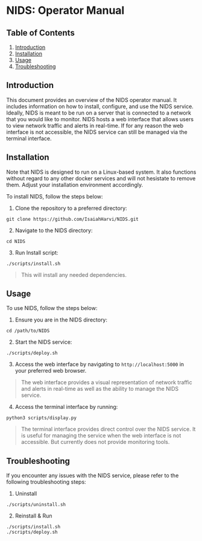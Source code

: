 # NIDS: Operator Manual

## Table of Contents
1. [Introduction](#introduction)
2. [Installation](#installation)
3. [Usage](#usage)
4. [Troubleshooting](#troubleshooting)

## Introduction
This document provides an overview of the NIDS operator manual. It includes information on how to install, configure, and use the NIDS service.
Ideally, NIDS is meant to be run on a server that is connected to a network that you would like to monitor. NIDS hosts a web interface that allows users to view network traffic and alerts in real-time. If for any reason the web interface is not accessible, the NIDS service can still be managed via the  terminal interface.

## Installation
Note that NIDS is designed to run on a Linux-based system. It also functions without regard to any other docker services and will not hesistate to remove them. Adjust your installation environment accordingly.

To install NIDS, follow the steps below:
1. Clone the repository to a preferred directory:
```
git clone https://github.com/IsaiahHarvi/NIDS.git
```
2. Navigate to the NIDS directory:
```
cd NIDS
```
3. Run Install script:
```
./scripts/install.sh
```
> This will install any needed dependencies.

## Usage
To use NIDS, follow the steps below:
1. Ensure you are in the NIDS directory:
```
cd /path/to/NIDS
```
2. Start the NIDS service:
```
./scripts/deploy.sh
```
3. Access the web interface by navigating to `http://localhost:5000` in your preferred web browser.
> The web interface provides a visual representation of network traffic and alerts in real-time as well as the ability to manage the NIDS service.
4. Access the terminal interface by running:
```
python3 scripts/display.py
```
> The terminal interface provides direct control over the NIDS service. It is useful for managing the service when the web interface is not accessible. But currently does not provide monitoring tools.

## Troubleshooting
If you encounter any issues with the NIDS service, please refer to the following troubleshooting steps:
1. Uninstall
```
./scripts/uninstall.sh
```
2. Reinstall & Run
```
./scripts/install.sh
./scripts/deploy.sh
```

